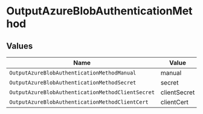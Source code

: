 # OutputAzureBlobAuthenticationMethod


## Values

| Name                                              | Value                                             |
| ------------------------------------------------- | ------------------------------------------------- |
| `OutputAzureBlobAuthenticationMethodManual`       | manual                                            |
| `OutputAzureBlobAuthenticationMethodSecret`       | secret                                            |
| `OutputAzureBlobAuthenticationMethodClientSecret` | clientSecret                                      |
| `OutputAzureBlobAuthenticationMethodClientCert`   | clientCert                                        |